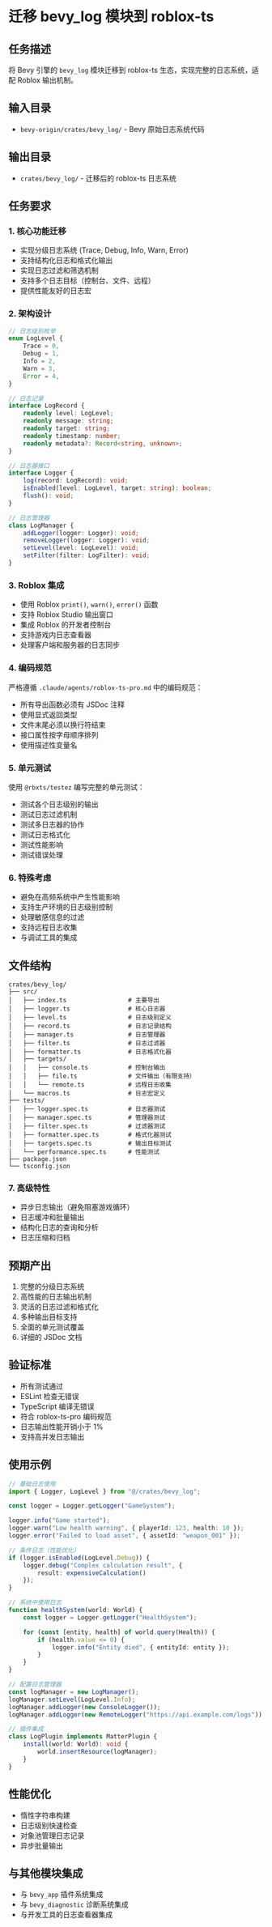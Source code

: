 # 迁移 bevy_log 模块到 roblox-ts

## 任务描述

将 Bevy 引擎的 `bevy_log` 模块迁移到 roblox-ts 生态，实现完整的日志系统，适配 Roblox 输出机制。

## 输入目录
- `bevy-origin/crates/bevy_log/` - Bevy 原始日志系统代码

## 输出目录
- `crates/bevy_log/` - 迁移后的 roblox-ts 日志系统

## 任务要求

### 1. 核心功能迁移
- 实现分级日志系统 (Trace, Debug, Info, Warn, Error)
- 支持结构化日志和格式化输出
- 实现日志过滤和筛选机制
- 支持多个日志目标（控制台、文件、远程）
- 提供性能友好的日志宏

### 2. 架构设计
```typescript
// 日志级别枚举
enum LogLevel {
    Trace = 0,
    Debug = 1,
    Info = 2,
    Warn = 3,
    Error = 4,
}

// 日志记录
interface LogRecord {
    readonly level: LogLevel;
    readonly message: string;
    readonly target: string;
    readonly timestamp: number;
    readonly metadata?: Record<string, unknown>;
}

// 日志器接口
interface Logger {
    log(record: LogRecord): void;
    isEnabled(level: LogLevel, target: string): boolean;
    flush(): void;
}

// 日志管理器
class LogManager {
    addLogger(logger: Logger): void;
    removeLogger(logger: Logger): void;
    setLevel(level: LogLevel): void;
    setFilter(filter: LogFilter): void;
}
```

### 3. Roblox 集成
- 使用 Roblox `print()`, `warn()`, `error()` 函数
- 支持 Roblox Studio 输出窗口
- 集成 Roblox 的开发者控制台
- 支持游戏内日志查看器
- 处理客户端和服务器的日志同步

### 4. 编码规范
严格遵循 `.claude/agents/roblox-ts-pro.md` 中的编码规范：
- 所有导出函数必须有 JSDoc 注释
- 使用显式返回类型
- 文件末尾必须以换行符结束
- 接口属性按字母顺序排列
- 使用描述性变量名

### 5. 单元测试
使用 `@rbxts/testez` 编写完整的单元测试：
- 测试各个日志级别的输出
- 测试日志过滤机制
- 测试多日志器的协作
- 测试日志格式化
- 测试性能影响
- 测试错误处理

### 6. 特殊考虑
- 避免在高频系统中产生性能影响
- 支持生产环境的日志级别控制
- 处理敏感信息的过滤
- 支持远程日志收集
- 与调试工具的集成

## 文件结构
```
crates/bevy_log/
├── src/
│   ├── index.ts                 # 主要导出
│   ├── logger.ts                # 核心日志器
│   ├── level.ts                 # 日志级别定义
│   ├── record.ts                # 日志记录结构
│   ├── manager.ts               # 日志管理器
│   ├── filter.ts                # 日志过滤器
│   ├── formatter.ts             # 日志格式化器
│   ├── targets/
│   │   ├── console.ts           # 控制台输出
│   │   ├── file.ts              # 文件输出（有限支持）
│   │   └── remote.ts            # 远程日志收集
│   └── macros.ts                # 日志宏定义
├── tests/
│   ├── logger.spec.ts           # 日志器测试
│   ├── manager.spec.ts          # 管理器测试
│   ├── filter.spec.ts           # 过滤器测试
│   ├── formatter.spec.ts        # 格式化器测试
│   ├── targets.spec.ts          # 输出目标测试
│   └── performance.spec.ts      # 性能测试
├── package.json
└── tsconfig.json
```

### 7. 高级特性
- 异步日志输出（避免阻塞游戏循环）
- 日志缓冲和批量输出
- 结构化日志的查询和分析
- 日志压缩和归档

## 预期产出
1. 完整的分级日志系统
2. 高性能的日志输出机制
3. 灵活的日志过滤和格式化
4. 多种输出目标支持
5. 全面的单元测试覆盖
6. 详细的 JSDoc 文档

## 验证标准
- 所有测试通过
- ESLint 检查无错误
- TypeScript 编译无错误
- 符合 roblox-ts-pro 编码规范
- 日志输出性能开销小于 1%
- 支持高并发日志输出

## 使用示例
```typescript
// 基础日志使用
import { Logger, LogLevel } from "@/crates/bevy_log";

const logger = Logger.getLogger("GameSystem");

logger.info("Game started");
logger.warn("Low health warning", { playerId: 123, health: 10 });
logger.error("Failed to load asset", { assetId: "weapon_001" });

// 条件日志（性能优化）
if (logger.isEnabled(LogLevel.Debug)) {
    logger.debug("Complex calculation result", {
        result: expensiveCalculation()
    });
}

// 系统中使用日志
function healthSystem(world: World) {
    const logger = Logger.getLogger("HealthSystem");

    for (const [entity, health] of world.query(Health)) {
        if (health.value <= 0) {
            logger.info("Entity died", { entityId: entity });
        }
    }
}

// 配置日志管理器
const logManager = new LogManager();
logManager.setLevel(LogLevel.Info);
logManager.addLogger(new ConsoleLogger());
logManager.addLogger(new RemoteLogger("https://api.example.com/logs"));

// 插件集成
class LogPlugin implements MatterPlugin {
    install(world: World): void {
        world.insertResource(logManager);
    }
}
```

## 性能优化
- 惰性字符串构建
- 日志级别快速检查
- 对象池管理日志记录
- 异步批量输出

## 与其他模块集成
- 与 `bevy_app` 插件系统集成
- 与 `bevy_diagnostic` 诊断系统集成
- 与开发工具的日志查看器集成
